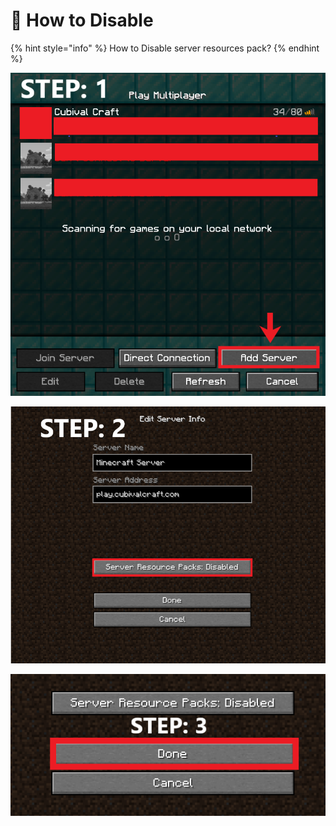 # 🔴 How to Disable

{% hint style="info" %}
How to Disable server resources pack?
{% endhint %}

![](<../../.gitbook/assets/image (39).png>)

![](../../.gitbook/assets/Untitled.png)

![](<../../.gitbook/assets/unknown (1).png>)
